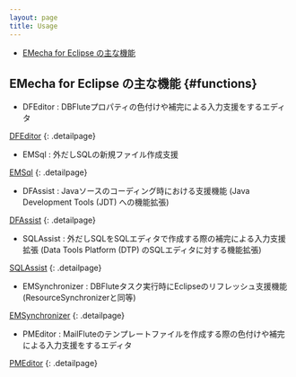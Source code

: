 ```yaml
---
layout: page
title: Usage
---
```


* [EMecha for Eclipse の主な機能](#functions)

## EMecha for Eclipse の主な機能 {#functions}

* DFEditor
: DBFluteプロパティの色付けや補完による入力支援をするエディタ

[DFEditor](dfeditor.html)
{: .detailpage}

* EMSql
: 外だしSQLの新規ファイル作成支援

[EMSql](emsql.html)
{: .detailpage}

* DFAssist
: Javaソースのコーディング時における支援機能
  (Java Development Tools (JDT) への機能拡張)

[DFAssist](dfassist.html)
{: .detailpage}

* SQLAssist
: 外だしSQLをSQLエディタで作成する際の補完による入力支援拡張
  (Data Tools Platform (DTP) のSQLエディタに対する機能拡張)

[SQLAssist](sqlassist.html)
{: .detailpage}

* EMSynchronizer
: DBFluteタスク実行時にEclipseのリフレッシュ支援機能
  (ResourceSynchronizerと同等)

[EMSynchronizer](synchronizer.html)
{: .detailpage}

* PMEditor
: MailFluteのテンプレートファイルを作成する際の色付けや補完による入力支援をするエディタ

[PMEditor](pmeditor.html)
{: .detailpage}

